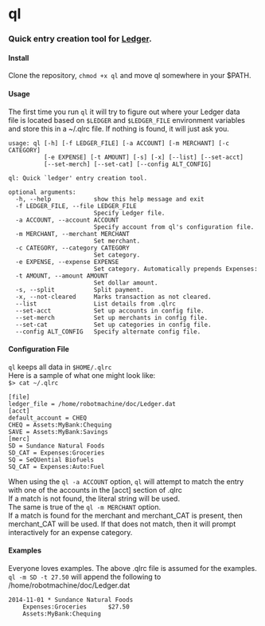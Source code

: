 # ql
### Quick entry creation tool for [Ledger](http://ledger-cli.org/ "Ledger").  

#### Install
Clone the repository, `chmod +x ql` and move ql somewhere in your $PATH.  
  
#### Usage
The first time you run `ql` it will try to figure out where your Ledger data  
file is located based on `$LEDGER` and `$LEDGER_FILE` environment variables   
and store this in a ~/.qlrc file. If nothing is found, it will just ask you.  
```
usage: ql [-h] [-f LEDGER_FILE] [-a ACCOUNT] [-m MERCHANT] [-c CATEGORY]
          [-e EXPENSE] [-t AMOUNT] [-s] [-x] [--list] [--set-acct]
          [--set-merch] [--set-cat] [--config ALT_CONFIG]

ql: Quick `ledger' entry creation tool.

optional arguments:
  -h, --help            show this help message and exit
  -f LEDGER_FILE, --file LEDGER_FILE
                        Specify Ledger file.
  -a ACCOUNT, --account ACCOUNT
                        Specify account from ql's configuration file.
  -m MERCHANT, --merchant MERCHANT
                        Set merchant.
  -c CATEGORY, --category CATEGORY
                        Set category.
  -e EXPENSE, --expense EXPENSE
                        Set category. Automatically prepends Expenses:
  -t AMOUNT, --amount AMOUNT
                        Set dollar amount.
  -s, --split           Split payment.
  -x, --not-cleared     Marks transaction as not cleared.
  --list                List details from .qlrc
  --set-acct            Set up accounts in config file.
  --set-merch           Set up merchants in config file.
  --set-cat             Set up categories in config file.
  --config ALT_CONFIG   Specify alternate config file.
```
  
#### Configuration File  
`ql` keeps all data in `$HOME/.qlrc`  
Here is a sample of what one might look like:  
`$> cat ~/.qlrc`  
  
```
[file]  
ledger_file = /home/robotmachine/doc/Ledger.dat  
[acct]
default_account = CHEQ 
CHEQ = Assets:MyBank:Chequing  
SAVE = Assets:MyBank:Savings  
[merc]  
SD = Sundance Natural Foods  
SD_CAT = Expenses:Groceries  
SQ = SeQUential Biofuels  
SQ_CAT = Expenses:Auto:Fuel  
```
  
When using the `ql -a ACCOUNT` option, `ql` will attempt to match the entry  
with one of the accounts in the [acct] section of .qlrc  
If a match is not found, the literal string will be used.  
The same is true of the `ql -m MERCHANT` option.  
If a match is found for the merchant and merchant_CAT is present, then  
merchant_CAT will be used. If that does not match, then it will prompt  
interactively for an expense category.  

#### Examples
Everyone loves examples. The above .qlrc file is assumed for the examples.  
`ql -m SD -t 27.50` will append the following to /home/robotmachine/doc/Ledger.dat  
```
2014-11-01 * Sundance Natural Foods  
	Expenses:Groceries		$27.50  
	Assets:MyBank:Chequing  
```
